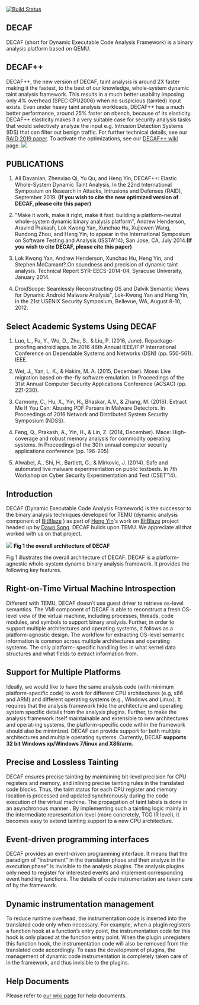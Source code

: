 
[![Build Status](https://www.travis-ci.com/enlighten5/DECAF.svg?branch=master)](https://www.travis-ci.com/github/enlighten5/DECAF)

## DECAF
DECAF (short for Dynamic Executable Code Analysis Framework) is a binary analysis platform based on QEMU. 

## DECAF++
DECAF++, the new version of DECAF, taint analysis is around 2X faster making it the fastest, to the best of our knowledge, whole-system dynamic taint analysis framework. This results in a much better usability imposing only 4% overhead (SPEC CPU2006) when no suspicious (tainted) input exists. Even under heavy taint analysis workloads, DECAF++ has a much better performance, around 25% faster on nbench, because of its elasticity. DECAF++ elasticity makes it a very suitable case for security analysis tasks that would selectively analyze the input e.g. Intrusion Detection Systems (IDS) that can filter out benign traffic. For further technical details, see our [RAID 2019 paper](https://www.cs.ucr.edu/~adava003/RAID__Elastic_Whole_System_Dynamic_Taint_Analysis.pdf). To activate the optimizations, see our [DECAF++ wiki](../../wiki/DECAF--plus-plus) page.
![](./docs/SPEC.png)

[](#publications)PUBLICATIONS
-----------------------------
1.  Ali Davanian, Zhenxiao Qi, Yu Qu, and Heng Yin, DECAF++: Elastic Whole-System Dynamic Taint Analysis, In the 22nd International Symposium on Research in Attacks, Intrusions and Defenses (RAID), September 2019. **(If you wish to cite the new optimized version of DECAF, please cite this paper)**

2.  "Make it work, make it right, make it fast: building a platform-neutral whole-system dynamic binary analysis platform", Andrew Henderson, Aravind Prakash, Lok Kwong Yan, Xunchao Hu, Xujiewen Wang, Rundong Zhou, and Heng Yin, to appear in the International Symposium on Software Testing and Analysis (ISSTA'14), San Jose, CA, July 2014.**(If you wish to cite DECAF, please cite this paper)**
    
3.  Lok Kwong Yan, Andrew Henderson, Xunchao Hu, Heng Yin, and Stephen McCamant?.On soundness and precision of dynamic taint analysis. Technical Report SYR-EECS-2014-04, Syracuse University, January 2014.
    
4.  DroidScope: Seamlessly Reconstructing OS and Dalvik Semantic Views for Dynamic Android Malware Analysis", Lok-Kwong Yan and Heng Yin, in the 21st USENIX Security Symposium, Bellevue, WA, August 8-10, 2012.

[](#systems)Select Academic Systems Using DECAF
-----------------------------
1.  Luo, L., Fu, Y., Wu, D., Zhu, S., & Liu, P. (2016, June). Repackage-proofing android apps. In 2016 46th Annual IEEE/IFIP International Conference on Dependable Systems and Networks (DSN) (pp. 550-561). IEEE.

2.  Wei, J., Yan, L. K., & Hakim, M. A. (2015, December). Mose: Live migration based on-the-fly software emulation. In Proceedings of the 31st Annual Computer Security Applications Conference (ACSAC) (pp. 221-230).
    
3.  Carmony, C., Hu, X., Yin, H., Bhaskar, A.V., & Zhang, M. (2016). Extract Me If You Can: Abusing PDF Parsers in Malware Detectors. In Proceedings of 2016 Network and Distributed System Security Symposium (NDSS).
    
4.  Feng, Q., Prakash, A., Yin, H., & Lin, Z. (2014, December). Mace: High-coverage and robust memory analysis for commodity operating systems. In Proceedings of the 30th annual computer security applications conference (pp. 196-205)
    
5.  Alwabel, A., Shi, H., Bartlett, G., & Mirkovic, J. (2014). Safe and automated live malware experimentation on public testbeds. In 7th Workshop on Cyber Security Experimentation and Test (CSET'14).


[](#introduction)Introduction
-----------------------------

DECAF (Dynamic Executable Code Analysis Framework) is the successor to the binary analysis techniques developed for TEMU (dynamic analysis component of [BitBlaze](http://bitblaze.cs.berkeley.edu/) ) as part of [Heng Yin](http://lcs.syr.edu/faculty/yin/)'s work on [BitBlaze](http://bitblaze.cs.berkeley.edu/) project headed up by [Dawn Song](http://www.cs.berkeley.edu/~dawnsong/). DECAF builds upon TEMU. We appreciate all that worked with us on that project.

![](https://github.com/sycurelab/DECAF/raw/master/image/overall_of_decaf.png)
**Fig 1 the overall architecture of DECAF**

Fig 1 illustrates the overall architecture of DECAF. DECAF is a platform-agnostic whole-system dynamic binary analysis framework. It provides the following key features.

Right-on-Time Virtual Machine Introspection
-------------------------------------------

Different with TEMU, DECAF doesn’t use guest driver to retrieve os-level semantics. The VMI component of DECAF is able to reconstruct a fresh OS-level view of the virtual machine, including processes, threads, code modules, and symbols to support binary analysis. Further, in order to support multiple architectures and operating systems, it follows as a platform-agnostic design. The workflow for extracting OS-level semantic information is common across multiple architectures and operating systems. The only platform- specific handling lies in what kernel data structures and what fields to extract information from.

Support for Multiple Platforms
------------------------------

Ideally, we would like to have the same analysis code (with minimum platform-specific code) to work for different CPU architectures (e.g, x86 and ARM) and different operating systems (e.g., Windows and Linux). It requires that the analysis framework hide the architecture and operating system specific details from the analysis plugins. Further, to make the analysis framework itself maintainable and extensible to new architectures and operat-ing systems, the platform-specific code within the framework should also be minimized. DECAF can provide support for both multiple architectures and multiple operating systems. Currently, DECAF **supports 32 bit Windows xp/Windows 7/linux and X86/arm**.

Precise and Lossless Tainting
-----------------------------

DECAF ensures precise tainting by maintaining bit-level precision for CPU registers and memory, and inlining precise tainting rules in the translated code blocks. Thus, the taint status for each CPU register and memory location is processed and updated synchronously during the code execution of the virtual machine. The propagation of taint labels is done in an asynchronous manner . By implementing such a tainting logic mainly in the intermediate representation level (more concretely, TCG IR level), it becomes easy to extend tainting support to a new CPU architecture.

Event-driven programming interfaces
-----------------------------------

DECAF provides an event-driven programming interface. It means that the paradigm of ”instrument” in the translation phase and then analyze in the execution phase” is invisible to the analysis plugins. The analysis plugins only need to register for interested events and implement corresponding event handling functions. The details of code instrumentation are taken care of by the framework.

Dynamic instrumentation management
----------------------------------

To reduce runtime overhead, the instrumentation code is inserted into the translated code only when necessary. For example, when a plugin registers a function hook at a function’s entry point, the instrumentation code for this hook is only placed at the function entry point. When the plugin unregisters this function hook, the instrumentation code will also be removed from the translated code accordingly. To ease the development of plugins, the management of dynamic code instrumentation is completely taken care of in the framework, and thus invisible to the plugins.

[](#help-documents)Help Documents
---------------------------------

Please refer to [our wiki page](../../wiki) for help documents.



